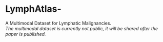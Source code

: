 # LymphAtlas-
A Multimodal Dataset for Lymphatic Malignancies.  
*The multimodal dataset is currently not public, it will be shared after the paper is published.*
